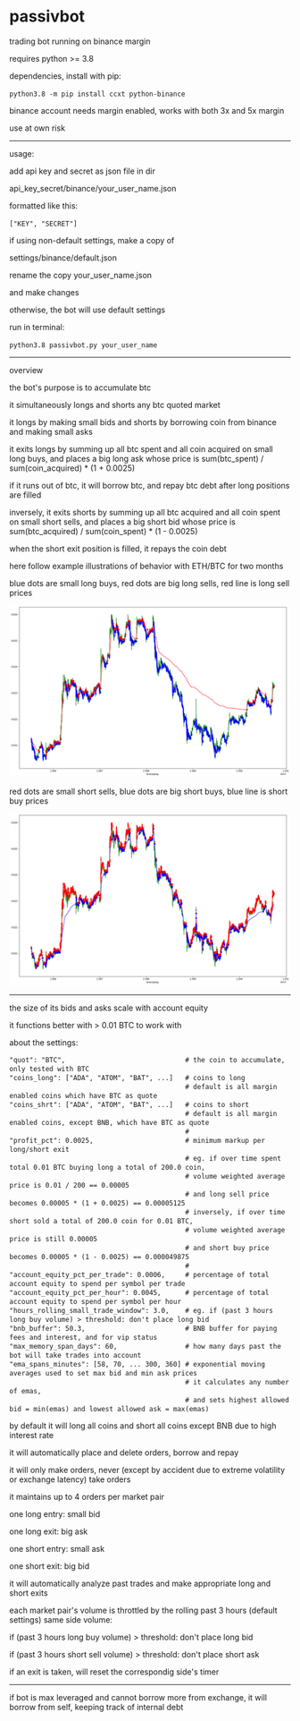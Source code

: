 # passivbot
trading bot running on binance margin


requires python >= 3.8


dependencies, install with pip:


`python3.8 -m pip install ccxt python-binance`


binance account needs margin enabled,
works with both 3x and 5x margin

use at own risk

------------------------------------------------------------------

usage:

add api key and secret as json file in dir

api_key_secret/binance/your_user_name.json

formatted like this:

`["KEY", "SECRET"]`


if using non-default settings, make a copy of

settings/binance/default.json

rename the copy your_user_name.json

and make changes

otherwise, the bot will use default settings


run in terminal:

`python3.8 passivbot.py your_user_name`

------------------------------------------------------------------
overview

the bot's purpose is to accumulate btc

it simultaneously longs and shorts any btc quoted market

it longs by making small bids and shorts by borrowing coin from binance and making small asks

it exits longs by summing up all btc spent and all coin acquired on small long buys,
and places a big long ask whose price is sum(btc_spent) / sum(coin_acquired) * (1 + 0.0025)

if it runs out of btc, it will borrow btc, and repay btc debt after long positions are filled

inversely,
it exits shorts by summing up all btc acquired and all coin spent on small short sells,
and places a big short bid whose price is sum(btc_acquired) / sum(coin_spent) * (1 - 0.0025)

when the short exit position is filled, it repays the coin debt

here follow example illustrations of behavior with ETH/BTC for two months


blue dots are small long buys, red dots are big long sells, red line is long sell prices

![long](/docs/ethbtc_long.png)



red dots are small short sells, blue dots are big short buys, blue line is short buy prices

![short](/docs/ethbtc_shrt.png/)







------------------------------------------------------------------
the size of its bids and asks scale with account equity

it functions better with > 0.01 BTC to work with


about the settings:

    "quot": "BTC",                              # the coin to accumulate, only tested with BTC
    "coins_long": ["ADA", "ATOM", "BAT", ...]   # coins to long
                                                # default is all margin enabled coins which have BTC as quote
    "coins_shrt": ["ADA", "ATOM", "BAT", ...]   # coins to short
                                                # default is all margin enabled coins, except BNB, which have BTC as quote
                                                #
    "profit_pct": 0.0025,                       # minimum markup per long/short exit
                                                # eg. if over time spent total 0.01 BTC buying long a total of 200.0 coin,
                                                # volume weighted average price is 0.01 / 200 == 0.00005
                                                # and long sell price becomes 0.00005 * (1 + 0.0025) == 0.00005125
                                                # inversely, if over time short sold a total of 200.0 coin for 0.01 BTC,
                                                # volume weighted average price is still 0.00005
                                                # and short buy price becomes 0.00005 * (1 - 0.0025) == 0.000049875
                                                #
    "account_equity_pct_per_trade": 0.0006,     # percentage of total account equity to spend per symbol per trade
    "account_equity_pct_per_hour": 0.0045,      # percentage of total account equity to spend per symbol per hour
    "hours_rolling_small_trade_window": 3.0,    # eg. if (past 3 hours long buy volume) > threshold: don't place long bid
    "bnb_buffer": 50.3,                         # BNB buffer for paying fees and interest, and for vip status
    "max_memory_span_days": 60,                 # how many days past the bot will take trades into account
    "ema_spans_minutes": [58, 70, ... 300, 360] # exponential moving averages used to set max bid and min ask prices
                                                # it calculates any number of emas,
                                                # and sets highest allowed bid = min(emas) and lowest allowed ask = max(emas)










by default it will long all coins and short all coins except BNB due to high interest rate

it will automatically place and delete orders, borrow and repay

it will only make orders, never (except by accident due to extreme volatility or exchange latency) take orders

it maintains up to 4 orders per market pair


one long entry: small bid

one long exit: big ask

one short entry: small ask

one short exit: big bid

it will automatically analyze past trades and make appropriate long and short exits

each market pair's volume is throttled by the rolling past 3 hours (default settings) same side volume:

if (past 3 hours long buy volume) > threshold: don't place long bid

if (past 3 hours short sell volume) > threshold: don't place short ask


if an exit is taken, will reset the correspondig side's timer

-------------------------------------------------------------------------

if bot is max leveraged and cannot borrow more from exchange, it will borrow from self, keeping track of internal debt

